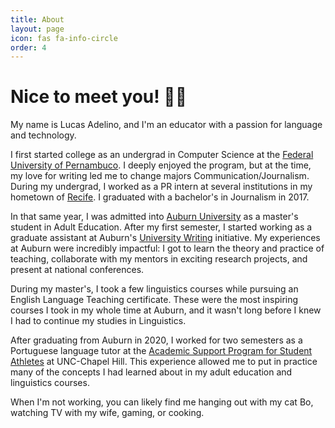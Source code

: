 ```yaml
---
title: About
layout: page
icon: fas fa-info-circle
order: 4
---
```


# Nice to meet you! 👋🏽

My name is Lucas Adelino, and I'm an educator with a passion for language and technology. 

I first started college as an undergrad in Computer Science at the [Federal University of Pernambuco](https://www.ufpe.br/). I deeply enjoyed the program, but at the time, my love for writing led me to change majors Communication/Journalism. During my undergrad, I worked as a PR intern at several institutions in my hometown of [Recife](https://en.wikipedia.org/wiki/Recife). I graduated with a bachelor's in Journalism in 2017. 

In that same year, I was admitted into [Auburn University](https://auburn.edu) as a master's student in Adult Education. After my first semester, I started working as a graduate assistant at Auburn's [University Writing](httpss://www.auburn.edu/academic/provost/university-writing/) initiative. My experiences at Auburn were incredibly impactful: I got to learn the theory and practice of teaching, collaborate with my mentors in exciting research projects, and present at national conferences.

During my master's, I took a few linguistics courses while pursuing an English Language Teaching certificate. These were the most inspiring courses I took in my whole time at Auburn, and it wasn't long before I knew I had to continue my studies in Linguistics. 

After graduating from Auburn in 2020, I worked for two semesters as a Portuguese language tutor at the [Academic Support Program for Student Athletes](https://aspsa.unc.edu/) at UNC-Chapel Hill. This experience allowed me to put in practice many of the concepts I had learned about in my adult education and linguistics courses. 

When I'm not working, you can likely find me hanging out with my cat Bo, watching TV with my wife, gaming, or cooking.